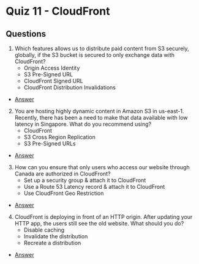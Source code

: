 # Quiz 11 - CloudFront

## Questions
1) Which features allows us to distribute paid content from S3 securely, globally, if the S3 bucket is secured to only exchange data with CloudFront?
    * Origin Access Identity
    * S3 Pre-Signed URL
    * CloudFront Signed URL
    * CloudFront Distribution Invalidations
* [Answer](https://i.imgur.com/WF8CuaN.png)
2) You are hosting highly dynamic content in Amazon S3 in us-east-1. Recently, there has been a need to make
   that data available with low latency in Singapore. What do you recommend using?
    * CloudFront
    * S3 Cross Region Replication
    * S3 Pre-Signed URLs
* [Answer](https://i.imgur.com/nGHpVu6.png)
3) How can you ensure that only users who access our website through Canada are authorized in CloudFront?
    * Set up a security group & attach it to CloudFront
    * Use a Route 53 Latency record & attach it to CloudFront
    * Use CloudFront Geo Restriction
* [Answer](https://i.imgur.com/TZ0Uh1Q.png)
4) CloudFront is deploying in front of an HTTP origin. After updating your HTTP app, the users still see the old website. What should you do?
    * Disable caching
    * Invalidate the distribution
    * Recreate a distribution
* [Answer](https://i.imgur.com/HfmB4op.png)
